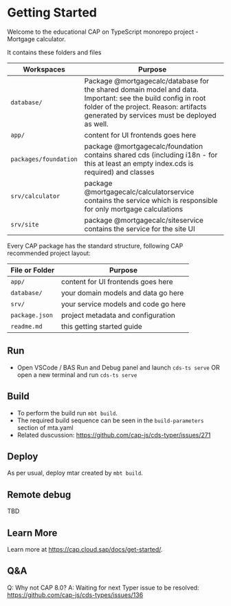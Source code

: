 # Getting Started

Welcome to the educational CAP on TypeScript monorepo project - Mortgage calculator.

It contains these folders and files

Workspaces | Purpose
---------|----------
`database/` | Package @mortgagecalc/database for the shared domain model and data. Important: see the build config in root folder of the project. Reason: artifacts generated by services must be deployed as well.
`app/` | content for UI frontends goes here
`packages/foundation` | package @mortgagecalc/foundation contains shared cds (including i18n - for this at least an empty index.cds is required) and classes
`srv/calculator` | package @mortgagecalc/calculatorservice contains the service which is responsible for only mortgage calculations
`srv/site` | package @mortgagecalc/siteservice contains the service for the site UI

Every CAP package has the standard structure, following CAP recommended project layout:

File or Folder | Purpose
---------|----------
`app/` | content for UI frontends goes here
`database/` | your domain models and data go here
`srv/` | your service models and code go here
`package.json` | project metadata and configuration
`readme.md` | this getting started guide

## Run

- Open VSCode / BAS Run and Debug panel and launch `cds-ts serve` OR open a new terminal and run `cds-ts serve`

## Build

- To perform the build run `mbt build`.
- The required build sequence can be seen in the `build-parameters` section of mta.yaml
- Related duscussion: https://github.com/cap-js/cds-typer/issues/271

## Deploy

As per usual, deploy mtar created by `mbt build`.

## Remote debug

TBD

## Learn More

Learn more at https://cap.cloud.sap/docs/get-started/.

## Q&A

Q: Why not CAP 8.0?
A: Waiting for next Typer issue to be resolved: https://github.com/cap-js/cds-types/issues/136